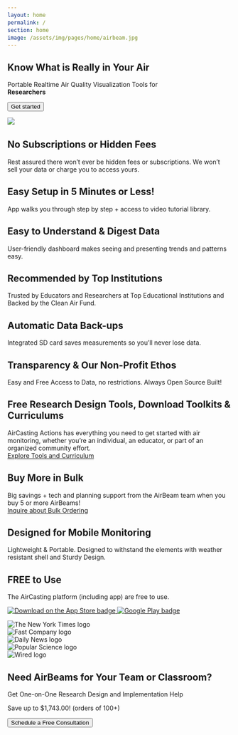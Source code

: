 ```yaml
---
layout: home
permalink: /
section: home
image: /assets/img/pages/home/airbeam.jpg
---
```


<section class="panel panel--hero u--bg-cyan lazyload">
  <div class="split--40">
    <h1 class="heading heading--large heading--hero">
      Know&nbsp;What&nbsp;is Really in&nbsp;Your&nbsp;Air
    </h1>
    <p class="p--hero">
      Portable&nbsp;Realtime Air&nbsp;Quality Visualization&nbsp;Tools&nbsp;for
      <br>
      <b>Researchers</b>
    </p>
    <button class="button button--cta">Get started</button>
  </div>
</section>

<img
  data-src="/assets/img/pages/home/airbeam.jpg"
  src="/assets/img/pages/home/airbeam.jpg?nf_resize=fit&w=20"
  class="u--tablet-min-hidden lazyload"
/>

<section class="panel highlights">
  <div class="highlights__item">
    <h2 class="heading heading--small heading--body">
      No Subscriptions or Hidden Fees
    </h2>
    <p>
      Rest assured there won’t ever be hidden fees or
      subscriptions. We won’t sell your data or charge you
      to access yours.
    </p>
  </div>

  <div class="highlights__item">
    <h2 class="heading heading--small heading--body">
      Easy Setup in 5 Minutes or Less!
    </h2>
    <p>
      App walks you through step by step + access
      to video tutorial library.
    </p>
  </div>

  <div class="highlights__item">
    <h2 class="heading heading--small heading--body">
      Easy to Understand & Digest Data
    </h2>
    <p>
      User-friendly dashboard makes seeing and
      presenting trends and patterns easy.
    </p>
  </div>

  <div class="highlights__item">
    <h2 class="heading heading--small heading--body">
      Recommended by Top Institutions
    </h2>
    <p>
      Trusted by Educators and Researchers at Top Educational
      Institutions and Backed by the Clean Air Fund.
    </p>
  </div>

  <div class="highlights__item">
    <h2 class="heading heading--small heading--body">
      Automatic Data Back-ups
    </h2>
    <p>
      Integrated SD card saves measurements
      so you’ll never lose data.
    </p>
  </div>

  <div class="highlights__item">
    <h2 class="heading heading--small heading--body">
      Transparency & Our Non-Profit Ethos
    </h2>
    <p>
      Easy and Free Access to Data, no restrictions.
      Always Open Source Built!
    </p>
  </div>

  <div class="highlights__item">
    <h2 class="heading heading--small heading--body">
      Free Research Design Tools, Download Toolkits & Curriculums
    </h2>
    <p>
      AirCasting Actions has everything you need to get started
      with air monitoring, whether you’re an individual,
      an educator, or part of an organized community effort.
      <br>
      <a href="https://aircastingactions.org" target="_blank" class="link--underlined">Explore Tools and Curriculum</a>
    </p>
  </div>

  <div class="highlights__item">
    <h2 class="heading heading--small heading--body">
      Buy More in Bulk
    </h2>
    <p>
      Big savings + tech and planning support from the
      AirBeam team when you buy 5 or more AirBeams!
      <br>
      <a href="#" class="link--underlined">Inquire about Bulk Ordering</a>
    </p>

  </div>

  <div class="highlights__item">
    <h2 class="heading heading--small heading--body">
      Designed for Mobile Monitoring
    </h2>
    <p>
      Lightweight & Portable. Designed to withstand the elements
      with weather resistant shell and Sturdy Design.
    </p>
  </div>

  <div class="highlights__item">
    <h2 class="heading heading--small heading--body">
      FREE to Use
    </h2>
    <p>
      The AirCasting platform (including app) are free to use.
    </p>
    <p class="download-links">
      <a
        href="https://apps.apple.com/us/app/aircasting/id1587685281#?platform=iphone"
        target="_blank"
        class="download-links__item"
      >
        <img
          data-src="/assets/img/pages/home/download-on-the-app-store-badge.png"
          src="/assets/img/pages/home/download-on-the-app-store-badge.png?nf_resize=fit&w=20"
          class="lazyload"
          alt="Download on the App Store badge"
        />
      </a>
      <a
        href="https://play.google.com/store/apps/details?id=pl.llp.aircasting&hl=en_US"
        target="_blank"
        class="download-links__item"
      >
        <img
          data-src="/assets/img/pages/home/google-play-badge.png"
          src="/assets/img/pages/home/google-play-badge.png?nf_resize=fit&w=20"
          class="lazyload"
          alt="Google Play badge"
        />
      </a>
    </p>
  </div>
</section>

<section class="panel panel--big-padding u--bg-blue-dark logos">
  <div class="logos__item">
    <img
      data-src="/assets/img/pages/home/logos/the-new-york-times.png"
      src="/assets/img/pages/home/logos/the-new-york-times.png?nf_resize=fit&w=20"
      alt="The New York Times logo"
      class="lazyload"
    />
  </div>
  <div class="logos__item">
    <img
      data-src="/assets/img/pages/home/logos/fast-company.png"
      src="/assets/img/pages/home/logos/fast-company.png?nf_resize=fit&w=20"
      alt="Fast Company logo"
      class="lazyload"
    />
  </div>
  <div class="logos__item">
    <img
      data-src="/assets/img/pages/home/logos/daily-news.png"
      src="/assets/img/pages/home/logos/daily-news.png?nf_resize=fit&w=20"
      alt="Daily News logo"
      class="lazyload"
    />
  </div>
  <div class="logos__item">
    <img
      data-src="/assets/img/pages/home/logos/popular-science.png"
      src="/assets/img/pages/home/logos/popular-science.png?nf_resize=fit&w=20"
      alt="Popular Science logo"
      class="lazyload"
    />
  </div>
  <div class="logos__item">
    <img
      data-src="/assets/img/pages/home/logos/wired.png"
      src="/assets/img/pages/home/logos/wired.png?nf_resize=fit&w=20"
      alt="Wired logo"
      class="lazyload"
    />
  </div>
</section>

<section class="for-teams u--align-center">
  <h1 class="for-teams__heading heading">Need AirBeams for Your Team or Classroom?</h1>
  <p class="for-teams__get-help">Get One-on-One Research Design and Implementation Help</p>
  <p class="for-teams__save-up">Save up to $1,743.00! (orders of 100+)</p>
  <button class="button button--cta">Schedule a Free Consultation</button>
</section>
